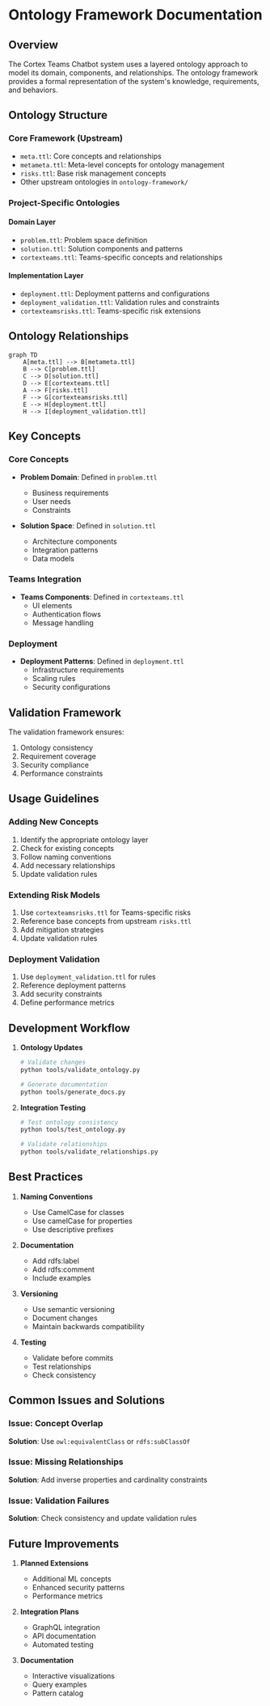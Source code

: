 # Ontology Framework Documentation

## Overview
The Cortex Teams Chatbot system uses a layered ontology approach to model its domain, components, and relationships. The ontology framework provides a formal representation of the system's knowledge, requirements, and behaviors.

## Ontology Structure

### Core Framework (Upstream)
- `meta.ttl`: Core concepts and relationships
- `metameta.ttl`: Meta-level concepts for ontology management
- `risks.ttl`: Base risk management concepts
- Other upstream ontologies in `ontology-framework/`

### Project-Specific Ontologies

#### Domain Layer
- `problem.ttl`: Problem space definition
- `solution.ttl`: Solution components and patterns
- `cortexteams.ttl`: Teams-specific concepts and relationships

#### Implementation Layer
- `deployment.ttl`: Deployment patterns and configurations
- `deployment_validation.ttl`: Validation rules and constraints
- `cortexteamsrisks.ttl`: Teams-specific risk extensions

## Ontology Relationships

```mermaid
graph TD
    A[meta.ttl] --> B[metameta.ttl]
    B --> C[problem.ttl]
    C --> D[solution.ttl]
    D --> E[cortexteams.ttl]
    A --> F[risks.ttl]
    F --> G[cortexteamsrisks.ttl]
    E --> H[deployment.ttl]
    H --> I[deployment_validation.ttl]
```

## Key Concepts

### Core Concepts
- **Problem Domain**: Defined in `problem.ttl`
  - Business requirements
  - User needs
  - Constraints

- **Solution Space**: Defined in `solution.ttl`
  - Architecture components
  - Integration patterns
  - Data models

### Teams Integration
- **Teams Components**: Defined in `cortexteams.ttl`
  - UI elements
  - Authentication flows
  - Message handling

### Deployment
- **Deployment Patterns**: Defined in `deployment.ttl`
  - Infrastructure requirements
  - Scaling rules
  - Security configurations

## Validation Framework

The validation framework ensures:
1. Ontology consistency
2. Requirement coverage
3. Security compliance
4. Performance constraints

## Usage Guidelines

### Adding New Concepts
1. Identify the appropriate ontology layer
2. Check for existing concepts
3. Follow naming conventions
4. Add necessary relationships
5. Update validation rules

### Extending Risk Models
1. Use `cortexteamsrisks.ttl` for Teams-specific risks
2. Reference base concepts from upstream `risks.ttl`
3. Add mitigation strategies
4. Update validation rules

### Deployment Validation
1. Use `deployment_validation.ttl` for rules
2. Reference deployment patterns
3. Add security constraints
4. Define performance metrics

## Development Workflow

1. **Ontology Updates**
   ```bash
   # Validate changes
   python tools/validate_ontology.py

   # Generate documentation
   python tools/generate_docs.py
   ```

2. **Integration Testing**
   ```bash
   # Test ontology consistency
   python tools/test_ontology.py

   # Validate relationships
   python tools/validate_relationships.py
   ```

## Best Practices

1. **Naming Conventions**
   - Use CamelCase for classes
   - Use camelCase for properties
   - Use descriptive prefixes

2. **Documentation**
   - Add rdfs:label
   - Add rdfs:comment
   - Include examples

3. **Versioning**
   - Use semantic versioning
   - Document changes
   - Maintain backwards compatibility

4. **Testing**
   - Validate before commits
   - Test relationships
   - Check consistency

## Common Issues and Solutions

### Issue: Concept Overlap
**Solution**: Use `owl:equivalentClass` or `rdfs:subClassOf`

### Issue: Missing Relationships
**Solution**: Add inverse properties and cardinality constraints

### Issue: Validation Failures
**Solution**: Check consistency and update validation rules

## Future Improvements

1. **Planned Extensions**
   - Additional ML concepts
   - Enhanced security patterns
   - Performance metrics

2. **Integration Plans**
   - GraphQL integration
   - API documentation
   - Automated testing

3. **Documentation**
   - Interactive visualizations
   - Query examples
   - Pattern catalog
